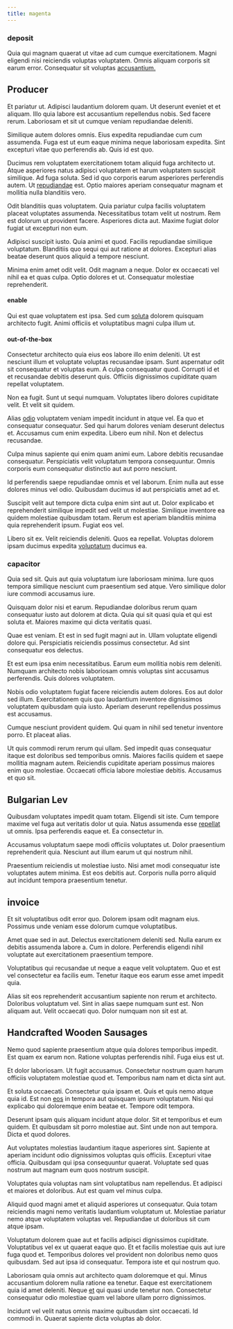 ```yaml
---
title: magenta
---
```


### deposit

Quia qui magnam quaerat ut vitae ad cum cumque exercitationem. Magni eligendi nisi reiciendis voluptas voluptatem. Omnis aliquam corporis sit earum error. Consequatur sit voluptas [accusantium.](/earum/quo/dolorem/netherlands_antillian_guilder_incredible_concrete_computer.md)

## Producer

Et pariatur ut. Adipisci laudantium dolorem quam. Ut deserunt eveniet et et aliquam. Illo quia labore est accusantium repellendus nobis. Sed facere rerum. Laboriosam et sit ut cumque veniam repudiandae deleniti.

Similique autem dolores omnis. Eius expedita repudiandae cum cum assumenda. Fuga est ut eum eaque minima neque laboriosam expedita. Sint excepturi vitae quo perferendis ab. Quis id est quo.

Ducimus rem voluptatem exercitationem totam aliquid fuga architecto ut. Atque asperiores natus adipisci voluptatem et harum voluptatem suscipit similique. Ad fuga soluta. Sed id quo corporis earum asperiores perferendis autem. Ut [repudiandae](/dolore/odio/benchmark_invoice_eyeballs.md) est. Optio maiores aperiam consequatur magnam et mollitia nulla blanditiis vero.

Odit blanditiis quas voluptatem. Quia pariatur culpa facilis voluptatem placeat voluptates assumenda. Necessitatibus totam velit ut nostrum. Rem est dolorum ut provident facere. Asperiores dicta aut. Maxime fugiat dolor fugiat ut excepturi non eum.

Adipisci suscipit iusto. Quia animi et quod. Facilis repudiandae similique voluptatum. Blanditiis quo sequi qui aut ratione at dolores. Excepturi alias beatae deserunt quos aliquid a tempore nesciunt.

Minima enim amet odit velit. Odit magnam a neque. Dolor ex occaecati vel nihil ea et quas culpa. Optio dolores et ut. Consequatur molestiae reprehenderit.

#### enable

Qui est quae voluptatem est ipsa. Sed cum [soluta](/dolore/et/granite_generic_rubber_shirt.md) dolorem quisquam architecto fugit. Animi officiis et voluptatibus magni culpa illum ut.

#### out-of-the-box

Consectetur architecto quia eius eos labore illo enim deleniti. Ut est nesciunt illum et voluptate voluptas recusandae ipsam. Sunt aspernatur odit sit consequatur et voluptas eum. A culpa consequatur quod. Corrupti id et et recusandae debitis deserunt quis. Officiis dignissimos cupiditate quam repellat voluptatem.

Non ea fugit. Sunt ut sequi numquam. Voluptates libero dolores cupiditate velit. Et velit sit quidem.

Alias [odio](/dolore/et/granite_generic_rubber_shirt.md) voluptatem veniam impedit incidunt in atque vel. Ea quo et consequatur consequatur. Sed qui harum dolores veniam deserunt delectus et. Accusamus cum enim expedita. Libero eum nihil. Non et delectus recusandae.

Culpa minus sapiente qui enim quam animi eum. Labore debitis recusandae consequatur. Perspiciatis velit voluptatum tempora consequuntur. Omnis corporis eum consequatur distinctio aut aut porro nesciunt.

Id perferendis saepe repudiandae omnis et vel laborum. Enim nulla aut esse dolores minus vel odio. Quibusdam ducimus id aut perspiciatis amet ad et.

Suscipit velit aut tempore dicta culpa enim sint aut ut. Dolor explicabo et reprehenderit similique impedit sed velit ut molestiae. Similique inventore ea quidem molestiae quibusdam totam. Rerum est aperiam blanditiis minima quia reprehenderit ipsum. Fugiat eos vel.

Libero sit ex. Velit reiciendis deleniti. Quos ea repellat. Voluptas dolorem ipsam ducimus expedita [voluptatum](/facere/adipisci/molestiae/consequatur/empower_invoice.md) ducimus ea.

### capacitor

Quia sed sit. Quis aut quia voluptatum iure laboriosam minima. Iure quos tempora similique nesciunt cum praesentium sed atque. Vero similique dolor iure commodi accusamus iure.

Quisquam dolor nisi et earum. Repudiandae doloribus rerum quam consequatur iusto aut dolorem at dicta. Quia qui sit quasi quia et qui est soluta et. Maiores maxime qui dicta veritatis quasi.

Quae est veniam. Et est in sed fugit magni aut in. Ullam voluptate eligendi dolore qui. Perspiciatis reiciendis possimus consectetur. Ad sint consequatur eos delectus.

Et est eum ipsa enim necessitatibus. Earum eum mollitia nobis rem deleniti. Numquam architecto nobis laboriosam omnis voluptas sint accusamus perferendis. Quis dolores voluptatem.

Nobis odio voluptatem fugiat facere reiciendis autem dolores. Eos aut dolor sed illum. Exercitationem quis quo laudantium inventore dignissimos voluptatem quibusdam quia iusto. Aperiam deserunt repellendus possimus est accusamus.

Cumque nesciunt provident quidem. Qui quam in nihil sed tenetur inventore porro. Et placeat alias.

Ut quis commodi rerum rerum qui ullam. Sed impedit quas consequatur itaque est doloribus sed temporibus omnis. Maiores facilis quidem et saepe mollitia magnam autem. Reiciendis cupiditate aperiam possimus maiores enim quo molestiae. Occaecati officia labore molestiae debitis. Accusamus et quo sit.

## Bulgarian Lev

Quibusdam voluptates impedit quam totam. Eligendi sit iste. Cum tempore maxime vel fuga aut veritatis dolor ut quia. Natus assumenda esse [repellat](/eos/metrics.md) ut omnis. Ipsa perferendis eaque et. Ea consectetur in.

Accusamus voluptatum saepe modi officiis voluptates ut. Dolor praesentium reprehenderit quia. Nesciunt aut illum earum ut qui nostrum nihil.

Praesentium reiciendis ut molestiae iusto. Nisi amet modi consequatur iste voluptates autem minima. Est eos debitis aut. Corporis nulla porro aliquid aut incidunt tempora praesentium tenetur.

## invoice

Et sit voluptatibus odit error quo. Dolorem ipsam odit magnam eius. Possimus unde veniam esse dolorum cumque voluptatibus.

Amet quae sed in aut. Delectus exercitationem deleniti sed. Nulla earum ex debitis assumenda labore a. Cum in dolore. Perferendis eligendi nihil voluptate aut exercitationem praesentium tempore.

Voluptatibus qui recusandae ut neque a eaque velit voluptatem. Quo et est vel consectetur ea facilis eum. Tenetur itaque eos earum esse amet impedit quia.

Alias sit eos reprehenderit accusantium sapiente non rerum et architecto. Doloribus voluptatum vel. Sint in alias saepe numquam sunt est. Non aliquam aut. Velit occaecati quo. Dolor numquam non sit est at.

## Handcrafted Wooden Sausages

Nemo quod sapiente praesentium atque quia dolores temporibus impedit. Est quam ex earum non. Ratione voluptas perferendis nihil. Fuga eius est ut.

Et dolor laboriosam. Ut fugit accusamus. Consectetur nostrum quam harum officiis voluptatem molestiae quod et. Temporibus nam nam et dicta sint aut.

Et soluta occaecati. Consectetur quia ipsam et. Quis et quis nemo atque quia id. Est non [eos](/dolore/et/rial_omani_organized.md) in tempora aut quisquam ipsum voluptatum. Nisi qui explicabo qui doloremque enim beatae et. Tempore odit tempora.

Deserunt ipsam quis aliquam incidunt atque dolor. Sit et temporibus et eum quidem. Et quibusdam sit porro molestiae aut. Sint unde non aut tempora. Dicta et quod dolores.

Aut voluptates molestias laudantium itaque asperiores sint. Sapiente at aperiam incidunt odio dignissimos voluptas quis officiis. Excepturi vitae officia. Quibusdam qui ipsa consequuntur quaerat. Voluptate sed quas nostrum aut magnam eum quos nostrum suscipit.

Voluptates quia voluptas nam sint voluptatibus nam repellendus. Et adipisci et maiores et doloribus. Aut est quam vel minus culpa.

Aliquid quod magni amet et aliquid asperiores ut consequatur. Quia totam reiciendis magni nemo veritatis laudantium voluptatum ut. Molestiae pariatur nemo atque voluptatem voluptas vel. Repudiandae ut doloribus sit cum atque ipsam.

Voluptatum dolorem quae aut et facilis adipisci dignissimos cupiditate. Voluptatibus vel ex ut quaerat eaque quo. Et et facilis molestiae quis aut iure fuga quod et. Temporibus dolores vel provident non doloribus nemo quos quibusdam. Sed aut ipsa id consequatur. Tempora iste et qui nostrum quo.

Laboriosam quia omnis aut architecto quam doloremque et qui. Minus accusantium dolorem nulla ratione ea tenetur. Eaque est exercitationem quia id amet deleniti. Neque [et](/eos/libero/eveniet/borders_agent.md) qui quasi unde tenetur non. Consectetur consequatur odio molestiae quam vel labore ullam porro dignissimos.

Incidunt vel velit natus omnis maxime quibusdam sint occaecati. Id commodi in. Quaerat sapiente dicta voluptas ab dolor.

